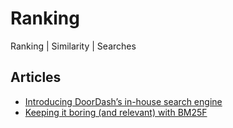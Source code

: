 # Ranking
Ranking | Similarity | Searches

## Articles
- [Introducing DoorDash’s in-house search engine](https://careersatdoordash.com/blog/introducing-doordashs-in-house-search-engine/?utm_source=substack&utm_medium=email)
- [Keeping it boring (and relevant) with BM25F](https://sourcegraph.com/blog/keeping-it-boring-and-relevant-with-bm25f?utm_source=substack&utm_medium=email)
